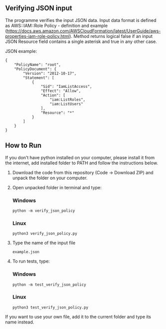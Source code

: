 <h2>Verifying JSON input</h2>

The programme verifies the input JSON data. Input data format is defined as AWS::IAM::Role Policy - definition and 
example (https://docs.aws.amazon.com/AWSCloudFormation/latest/UserGuide/aws-properties-iam-role-policy.html). Method returns logical false if an input JSON Resource field 
contains a single asterisk and true in any other case. 

JSON example:
```
{
    "PolicyName": "root",
    "PolicyDocument": {
        "Version": "2012-10-17",
        "Statement": [
            {
                "Sid": "IamListAccess",
                "Effect": "Allow",
                "Action": [
                    "iam:ListRoles",
                    "iam:ListUsers"
                ],
                "Resource": "*"
            }
        ]
    }
}
```

<h2>How to Run</h2>
If you don't have python installed on your computer, please install it from the internet, 
add installed folder to PATH and follow the instructions below.

1. Download the code from this repository (Code -> Download ZIP) and unpack the folder on your computer.
2. Open unpacked folder in terminal and type:

    <h3>Windows</h3>
    
    ```python -m verify_json_policy```

   <h3>Linux</h3>
    
    ```python3 verify_json_policy.py```

4. Type the name of the input file
   
   ```example.json```
5. To run tests, type:

    <h3>Windows</h3>
    
    ```python -m test_verify_json_policy```

   <h3>Linux</h3>
    
    ```python3 test_verify_json_policy.py```

   
If you want to use your own file, add it to the current folder and type its name instead.
